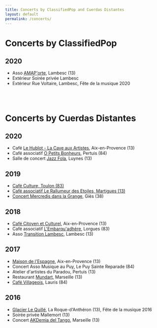 ```yaml
---
title: Concerts by ClassifiedPop and Cuerdas Distantes
layout: default
permalink: /concerts/
---
```

# Concerts by ClassifiedPop
## 2020
+ Asso <a href="http://www.amaporte.org/site/co/accueil.html" target="_blank">AMAP'orte</a>, Lambesc (13)
+ Ext&eacute;rieur Soir&eacute;e priv&eacute;e Lambesc
+ Ext&eacute;rieur Rue Voltaire, Lambesc, F&ecirc;te de la musique 2020

<br />
<br />

# Concerts by Cuerdas Distantes

## 2020
+ Caf&eacute; <a href="https://www.facebook.com/La-cave-aux-artistes-105315710877870" target="_blank">Le Hublot - La Cave aux Artistes</a>, Aix-en-Provence (13)
+ Caf&eacute; associatif <a href="https://www.facebook.com/O-petits-Bonheurs-614581385725041" target="_blank">O Petits Bonheurs</a>, Pertuis (84)
+ Salle de concert <a href="https://www.facebook.com/JazzFola" target="_blank">Jazz Fola</a>, Luynes (13)

## 2019
+ <a href="https://www.facebook.com/cafeculturetoulon" target="_blank">Caf&eacute; Culture, Toulon (83)
+ Caf&eacute; associatif <a href="https://www.facebook.com/cafeassociatifmartigues" target="_blank">Le Rallumeur des Etoiles, Martigues (13)
+ Concert <a href="https://www.bertet-musique.com/espace-bertet/concerts-mercredis-grange" target="_blank">Mercredis dans la Grange</a>, Gi&egrave;s (38)

## 2018
+ <a href="https://www.facebook.com/Cafe3c" target="_blank">Caf&eacute; Citoyen et Culturel</a>, Aix-en-Provence (13)
+ Caf&eacute; associatif <a href="https://www.facebook.com/LembarquAdhere" target="_blank">L'Embarqu'adh&egrave;re</a>, Lorgues (83)
+ Asso <a href="https://www.facebook.com/Transition-Lambesc-634423673391287" target="_blank">Transition Lambesc</a>, Lambesc (13)

## 2017
+ <a href="https://www.facebook.com/LAFHIP" target="_blank">Maison de l'Espagne</a>, Aix-en-Provence (13)
+ Concert Asso Musique au Puy, Le Puy Sainte Reparade (84)
+ Atelier d'artistes du Paradou, Pertuis (13)
+ Restaurant <a href="https://www.facebook.com/lemundart" target="_blank">Mundart</a>, Marseille (13)
+ <a href="https://www.facebook.com/cafevillageoislauris" target="_blank">Caf&eacute; Villageois</a>, Lauris (84)

## 2016
+ <a href="https://www.facebook.com/leQuilleglacier" target="_blank">Glacier Le Quill&eacute;</a>, La Roque-d'Anth&eacute;ron (13), F&ecirc;te de la musique 2016
+ Soir&eacute;e priv&eacute;e Mallemort (13)
+ Concert <a href="https://www.facebook.com/groups/777331525711167">AKDemia del Tango</a>, Marseille (13)
